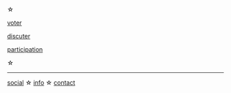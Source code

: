 <div id='footer' class='info-page' markdown='1'>
☆

[voter][vote]

[discuter][chat]

[participation][graph]

☆
</div>

-----
[social][social] ☆ [info](/info) ☆ [contact][contact]


[vote]: :VOTE:
[chat]: :SEEN:
[graph]: /#:REF:

[social]: https://piaille.fr/@politipet
[contact]: mailto:politipet@laposte.net
